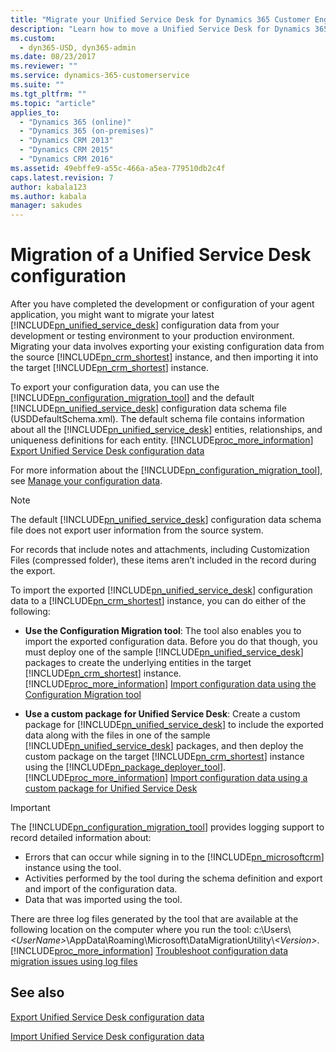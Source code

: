 ```yaml
---
title: "Migrate your Unified Service Desk for Dynamics 365 Customer Engagement configuration to another Dynamics 365 Customer Engagement instance | MicrosoftDocs"
description: "Learn how to move a Unified Service Desk for Dynamics 365 Customer Engagement configuration to another instance."
ms.custom:
  - dyn365-USD, dyn365-admin
ms.date: 08/23/2017
ms.reviewer: ""
ms.service: dynamics-365-customerservice
ms.suite: ""
ms.tgt_pltfrm: ""
ms.topic: "article"
applies_to: 
  - "Dynamics 365 (online)"
  - "Dynamics 365 (on-premises)"
  - "Dynamics CRM 2013"
  - "Dynamics CRM 2015"
  - "Dynamics CRM 2016"
ms.assetid: 49ebffe9-a55c-466a-a5ea-779510db2c4f
caps.latest.revision: 7
author: kabala123
ms.author: kabala
manager: sakudes
---
```

# Migration of a Unified Service Desk configuration 
After you have completed the development or configuration of your agent application, you might want to migrate your latest [!INCLUDE[pn_unified_service_desk](../../includes/pn-unified-service-desk.md)] configuration data from your development or testing environment to your production environment. Migrating your data involves exporting your existing configuration data from the source [!INCLUDE[pn_crm_shortest](../../includes/pn-crm-shortest.md)] instance, and then importing it into the target [!INCLUDE[pn_crm_shortest](../../includes/pn-crm-shortest.md)] instance.  
  
 To export your configuration data, you can use the [!INCLUDE[pn_configuration_migration_tool](../../includes/pn-configuration-migration-tool.md)] and the default [!INCLUDE[pn_unified_service_desk](../../includes/pn-unified-service-desk.md)] configuration data schema file (USDDefaultSchema.xml). The default schema file contains information about all the [!INCLUDE[pn_unified_service_desk](../../includes/pn-unified-service-desk.md)] entities, relationships, and uniqueness definitions for each entity. [!INCLUDE[proc_more_information](../../includes/proc-more-information.md)] [Export Unified Service Desk configuration data](../../unified-service-desk/admin/export-unified-service-desk-configuration-data.md)  
  
 For more information about the [!INCLUDE[pn_configuration_migration_tool](../../includes/pn-configuration-migration-tool.md)], see [Manage your configuration data](../../admin/manage-configuration-data.md).  
  
> [!NOTE]
>  The default [!INCLUDE[pn_unified_service_desk](../../includes/pn-unified-service-desk.md)] configuration data schema file does not export user information from the source system.  
>   
>  For records that include notes and attachments, including Customization Files (compressed folder), these items aren’t included in the record during the export.  
  
 To import the exported [!INCLUDE[pn_unified_service_desk](../../includes/pn-unified-service-desk.md)] configuration data to a [!INCLUDE[pn_crm_shortest](../../includes/pn-crm-shortest.md)] instance, you can do either of the following:  
  
- **Use the Configuration Migration tool**: The tool also enables you to import the exported configuration data. Before you do that though, you must deploy one of the sample [!INCLUDE[pn_unified_service_desk](../../includes/pn-unified-service-desk.md)] packages to create the underlying entities in the target [!INCLUDE[pn_crm_shortest](../../includes/pn-crm-shortest.md)] instance. [!INCLUDE[proc_more_information](../../includes/proc-more-information.md)] [Import configuration data using the Configuration Migration tool](../../unified-service-desk/admin/import-unified-service-desk-configuration-data.md#ConfigMigration)  
  
- **Use a custom package for Unified Service Desk**: Create a custom package for [!INCLUDE[pn_unified_service_desk](../../includes/pn-unified-service-desk.md)] to include the exported data along with the files in one of the sample [!INCLUDE[pn_unified_service_desk](../../includes/pn-unified-service-desk.md)] packages, and then deploy the custom package on the target [!INCLUDE[pn_crm_shortest](../../includes/pn-crm-shortest.md)] instance using the [!INCLUDE[pn_package_deployer_tool](../../includes/pn-package-deployer-tool.md)]. [!INCLUDE[proc_more_information](../../includes/proc-more-information.md)] [Import configuration data using a custom package for Unified Service Desk](../../unified-service-desk/admin/import-unified-service-desk-configuration-data.md#CustomPackage)  
  
> [!IMPORTANT]
>  The [!INCLUDE[pn_configuration_migration_tool](../../includes/pn-configuration-migration-tool.md)] provides logging support to record detailed information about:  
>   
>  -   Errors that can occur while signing in to the [!INCLUDE[pn_microsoftcrm](../../includes/pn-microsoftcrm.md)] instance using the tool.  
>  -   Activities performed by the tool during the schema definition and export and import of the configuration data.  
>  -   Data that was imported using the tool.  
>   
>  There are three log files generated by the tool that are available at the following location on the computer where you run the tool: c:\Users\\*\<UserName>*\AppData\Roaming\Microsoft\DataMigrationUtility\\*\<Version>*.[!INCLUDE[proc_more_information](../../includes/proc-more-information.md)] [Troubleshoot configuration data migration issues using log files](../../admin/manage-configuration-data.md#Logfiles)  
  
  
## See also  
 [Export Unified Service Desk configuration data](../../unified-service-desk/admin/export-unified-service-desk-configuration-data.md)  
  
 [Import Unified Service Desk configuration data](../../unified-service-desk/admin/import-unified-service-desk-configuration-data.md)  
